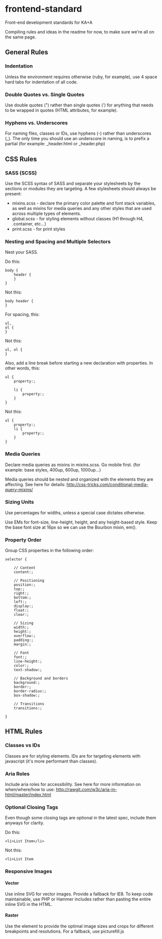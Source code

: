 frontend-standard
=================

Front-end development standards for KA+A

Compiling rules and ideas in the readme for now, to make sure we're all on the same page.

## General Rules

### Indentation

Unless the environment requires otherwise (ruby, for example), use 4 space hard tabs for indentation of all code.

### Double Quotes vs. Single Quotes

Use double quotes (") rather than single quotes (') for anything that needs to be wrapped in quotes (HTML attributes, for example).

### Hyphens vs. Underscores

For naming files, classes or IDs, use hyphens (-) rather than underscores (_). The only time you should use an underscore in naming, is to prefix a partial (for example: _header.html or _header.php)

## CSS Rules

### SASS (SCSS)

Use the SCSS syntax of SASS and separate your stylesheets by the sections or modules they are targeting. A few stylesheets should always be present:

* mixins.scss - declare the primary color palette and font stack variables, as well as mixins for media queries and any other styles that are used across multiple types of elements.
* global.scss - for styling elements without classes (H1 through H4, .container, etc...)
* print.scss - for print styles

### Nesting and Spacing and Multiple Selectors

Nest your SASS. 

Do this:

	body {
		header {
		}
	}

Not this:

	body header {
	}

For spacing, this:

	ul,
	ol {
	}

Not this:

	ul, ol {
	}
	
Also, add a line break before starting a new declaration with properties. In other words, this:

	ul {
		property:;
		
		li {
			property:;
		}
	}
	
Not this:

	ul {
		property:;
		li {
			property:;
		}
	}

### Media Queries

Declare media queries as mixins in mixins.scss. Go mobile first. (for example: base styles, 400up, 600up, 1000up...)

Media queries should be nested and organized with the elements they are affecting. See here for details: http://css-tricks.com/conditional-media-query-mixins/

### Sizing Units

Use percentages for widths, unless a special case dictates otherwise.

Use EMs for font-size, line-height, height, and any height-based style. Keep the base font size at 16px so we can use the Bourbon mixin, em().

### Property Order

Group CSS properties in the following order:

	selector {
		
		// Content
		content:;
		
		// Positioning
		position:;
		top:;
		right:;
		bottom:;
		left:;
		display:;
		float:;
		clear:;
		
		// Sizing
		width:;
		height:;
		overflow:;
		padding:;
		margin:;
		
		// Font
		font:;
		line-height:;
		color:;
		text-shadow:;
		
		// Background and borders
		background:;
		border:;
		border-radius:;
		box-shadow:;
		
		// Transitions
		transitions:;

	}

## HTML Rules

### Classes vs IDs

Classes are for styling elements. IDs are for targeting elements with javascript (it's more performant than classes).

### Aria Roles

Include aria roles for accessibility. See here for more information on when/where/how to use: http://rawgit.com/w3c/aria-in-html/master/index.html

### Optional Closing Tags

Even though some closing tags are optional in the latest spec, include them anyways for clarity.

Do this:

	<li>List Item</li>

Not this:

	<li>List Item

### Responsive Images

#### Vector

Use inline SVG for vector images. Provide a fallback for IE8. To keep code maintainable, use PHP or Hammer includes rather than pasting the entire inline SVG in the HTML.

#### Raster

Use the <picture> element to provide the optimal image sizes and crops for different breakpoints and resolutions. For a fallback, use picturefill.js
